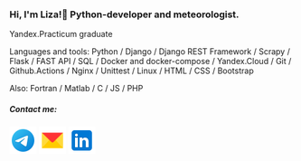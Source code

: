 ### Hi, I'm Liza!👋 Python-developer and meteorologist.
Yandex.Practicum graduate

Languages and tools: Python / Django / Django REST Framework / Scrapy / Flask / FAST API / SQL / Docker and docker-compose / Yandex.Cloud / Git / Github.Actions / Nginx / Unittest / Linux / HTML / CSS / Bootstrap

Also: Fortran / Matlab / C / JS / PHP

##### Contact me:
[<img src="./svg/telegram.svg" width="48px" height="48px">](https://t.me/DrukYul)
[<img src="./svg/mail.svg" width="48px" height="48px">](mailto:liza@eandrosova.ru)
[<img src="./svg/linkedin.svg" width="48px" height="48px">](https://www.linkedin.com/in/elizaveta-androsova/)

<!--
**photometer/photometer** is a ✨ _special_ ✨ repository because its `README.md` (this file) appears on your GitHub profile.

Here are some ideas to get you started:

- 🔭 I’m currently working on ...
- 🌱 I’m currently learning ...
- 👯 I’m looking to collaborate on ...
- 🤔 I’m looking for help with ...
- 💬 Ask me about ...
- 📫 How to reach me: ...
- 😄 Pronouns: ...
- ⚡ Fun fact: ...
-->

